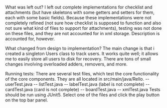 What was left out?
I left out complete implementations for checklist and attachments (but have skeletons with some getters and setters for them, each with some basic fields).
Because these implementations were not completely refined (not sure how checklist is supposed to function and also not sure what kind of files to support for attachments),
testing was not done on these files, and they are not accounted for in xml storage.
Description is accounted for, however. 

What changed from design to implementation?
The main change is that i created a singleton Users class
to track users. It works quite well; it allows me to easily
store all users to disk for recovery. There are tons of small
changes involving overloaded adders, removers, and more.

Running tests:
There are several test files, which test the core functionality of the core
components. They are all located in src/main/java/Rello.
-- userTest.java
-- listTest.java
-- labelTest.java (label is not complete)
-- cardTest.java (card is not complete)
-- boardTest.java
-- xmlTest.java
Tests should be run using JUnit5.
Select one of the files and click the play button on the 
top bar panel. 

